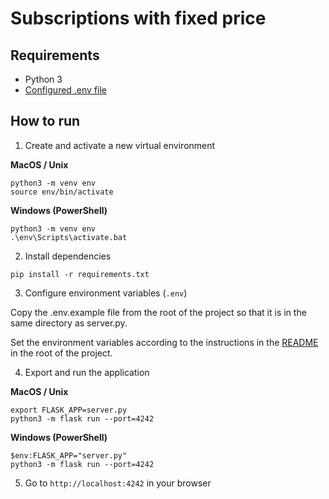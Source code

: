 # Subscriptions with fixed price

## Requirements

- Python 3
- [Configured .env file](../../../README.md#env-config)

## How to run

1. Create and activate a new virtual environment

**MacOS / Unix**

```
python3 -m venv env
source env/bin/activate
```

**Windows (PowerShell)**

```
python3 -m venv env
.\env\Scripts\activate.bat
```

2. Install dependencies

```
pip install -r requirements.txt
```

3. Configure environment variables (`.env`)

Copy the .env.example file from the root of the project so that it is in the same directory as server.py.

Set the environment variables according to the instructions in the [README](../../README.md) in the root of the project.

4. Export and run the application

**MacOS / Unix**

```
export FLASK_APP=server.py
python3 -m flask run --port=4242
```

**Windows (PowerShell)**

```
$env:FLASK_APP="server.py"
python3 -m flask run --port=4242
```

5. Go to `http://localhost:4242` in your browser
